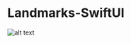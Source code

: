 # Landmarks-SwiftUI
![alt text](https://github.com/Alokin24/Landmarks-SwiftUI/blob/main/screenshot.png?raw=true)
